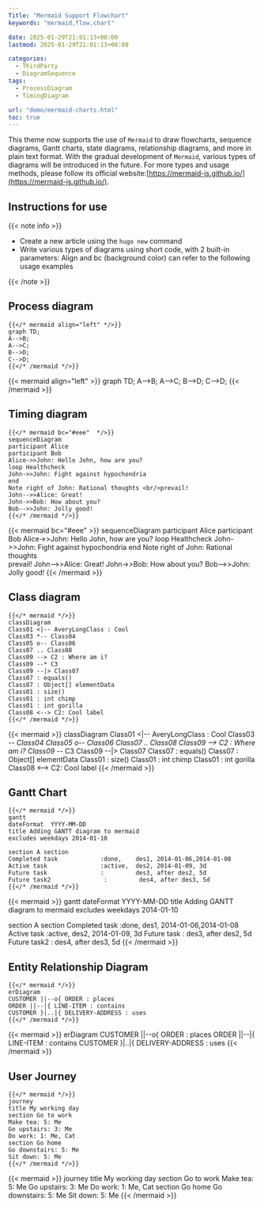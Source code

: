 ```yaml
---
Title: "Mermaid Support Flowchart"
keywords: "mermaid,flow,chart"

date: 2025-01-29T21:01:13+08:00
lastmod: 2025-01-29T21:01:13+08:00

categories:
  - ThirdParty
  - DiagramSequence
tags:
  - ProcessDiagram
  - TimingDiagram

url: "demo/mermaid-charts.html"
toc: true
---
```



This theme now supports the use of `Mermaid` to draw flowcharts, sequence diagrams, Gantt charts, state diagrams, relationship diagrams, and more in plain text format. With the gradual development of `Mermaid`, various types of diagrams will be introduced in the future. For more types and usage methods, please follow its official website:[https://mermaid-js.github.io/](https://mermaid-js.github.io/).

<!--more-->

## Instructions for use

{{< note info >}}

- Create a new article using the `hugo new` command
- Write various types of diagrams using short code, with 2 built-in parameters: Align and bc (background color) can refer to the following usage examples

{{< /note >}}

## Process diagram

```shell
{{</* mermaid align="left" */>}}
graph TD;
A-->B;
A-->C;
B-->D;
C-->D;
{{</* /mermaid */>}}
```

{{< mermaid align="left" >}}
graph TD;
A-->B;
A-->C;
B-->D;
C-->D;
{{< /mermaid >}}

## Timing diagram

```shell
{{</* mermaid bc="#eee"  */>}}
sequenceDiagram
participant Alice
participant Bob
Alice->>John: Hello John, how are you?
loop Healthcheck
John->>John: Fight against hypochondria
end
Note right of John: Rational thoughts <br/>prevail!
John-->>Alice: Great!
John->>Bob: How about you?
Bob-->>John: Jolly good!
{{</* /mermaid */>}}
```

{{< mermaid bc="#eee" >}}
sequenceDiagram
participant Alice
participant Bob
Alice->>John: Hello John, how are you?
loop Healthcheck
John->>John: Fight against hypochondria
end
Note right of John: Rational thoughts <br/>prevail!
John-->>Alice: Great!
John->>Bob: How about you?
Bob-->>John: Jolly good!
{{< /mermaid >}}

## Class diagram

```shell
{{</* mermaid */>}}
classDiagram
Class01 <|-- AveryLongClass : Cool
Class03 *-- Class04
Class05 o-- Class06
Class07 .. Class08
Class09 --> C2 : Where am i?
Class09 --* C3
Class09 --|> Class07
Class07 : equals()
Class07 : Object[] elementData
Class01 : size()
Class01 : int chimp
Class01 : int gorilla
Class08 <--> C2: Cool label
{{</* /mermaid */>}}
```
{{< mermaid >}}
classDiagram
Class01 <|-- AveryLongClass : Cool
Class03 *-- Class04
Class05 o-- Class06
Class07 .. Class08
Class09 --> C2 : Where am i?
Class09 --* C3
Class09 --|> Class07
Class07 : equals()
Class07 : Object[] elementData
Class01 : size()
Class01 : int chimp
Class01 : int gorilla
Class08 <--> C2: Cool label
{{< /mermaid >}}

## Gantt Chart

```shell
{{</* mermaid */>}}
gantt
dateFormat  YYYY-MM-DD
title Adding GANTT diagram to mermaid
excludes weekdays 2014-01-10

section A section
Completed task            :done,    des1, 2014-01-06,2014-01-08
Active task               :active,  des2, 2014-01-09, 3d
Future task               :         des3, after des2, 5d
Future task2               :         des4, after des3, 5d
{{</* /mermaid */>}}
```
{{< mermaid >}}
gantt
dateFormat  YYYY-MM-DD
title Adding GANTT diagram to mermaid
excludes weekdays 2014-01-10

section A section
Completed task            :done,    des1, 2014-01-06,2014-01-08
Active task               :active,  des2, 2014-01-09, 3d
Future task               :         des3, after des2, 5d
Future task2               :         des4, after des3, 5d
{{< /mermaid >}}

## Entity Relationship Diagram

```shell
{{</* mermaid */>}}
erDiagram
CUSTOMER ||--o{ ORDER : places
ORDER ||--|{ LINE-ITEM : contains
CUSTOMER }|..|{ DELIVERY-ADDRESS : uses
{{</* /mermaid */>}}
```
{{< mermaid >}}
erDiagram
CUSTOMER ||--o{ ORDER : places
ORDER ||--|{ LINE-ITEM : contains
CUSTOMER }|..|{ DELIVERY-ADDRESS : uses
{{< /mermaid >}}

## User Journey

```shell
{{</* mermaid */>}}
journey
title My working day
section Go to work
Make tea: 5: Me
Go upstairs: 3: Me
Do work: 1: Me, Cat
section Go home
Go downstairs: 5: Me
Sit down: 5: Me
{{</* /mermaid */>}}
```
{{< mermaid >}}
journey
title My working day
section Go to work
Make tea: 5: Me
Go upstairs: 3: Me
Do work: 1: Me, Cat
section Go home
Go downstairs: 5: Me
Sit down: 5: Me
{{< /mermaid >}}